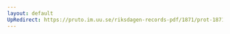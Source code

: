 ```yaml
---
layout: default
UpRedirect: https://pruto.im.uu.se/riksdagen-records-pdf/1871/prot-1871-urtima-fk--913/prot-1871-urtima-fk--913_000.pdf
---
```

